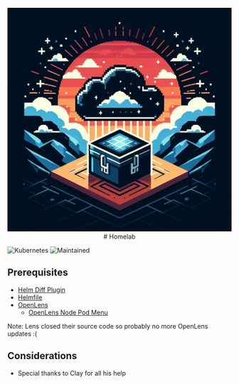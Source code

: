 <p align="center">
  <img src="assets/logo.png" alt="Homelab Logo" style="width: 512px;">
  # Homelab
</p>

![Kubernetes](https://img.shields.io/badge/kubernetes-%23326ce5.svg?style=for-the-badge&logo=kubernetes&logoColor=white)
![Maintained](https://img.shields.io/badge/Maintained%3F-yes-green.svg)

## Prerequisites

- [Helm Diff Plugin](https://github.com/databus23/helm-diff)
- [Helmfile](https://github.com/helmfile/helmfile)
- [OpenLens](https://github.com/MuhammedKalkan/OpenLens)
  - [OpenLens Node Pod Menu](https://github.com/alebcay/openlens-node-pod-menu)

Note: Lens closed their source code so probably no more OpenLens updates :(

## Considerations

- Special thanks to Clay for all his help
